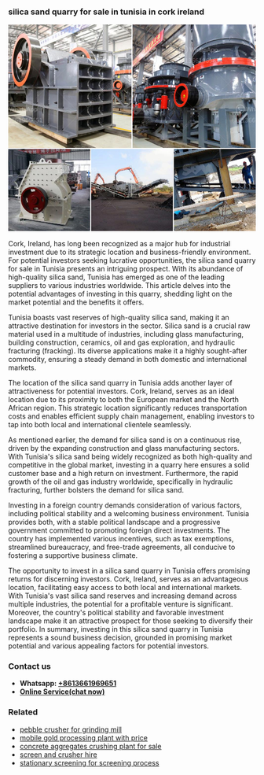 <h3>silica sand quarry for sale in tunisia in cork ireland</h3><img src='1706767191.jpg' alt=''><p>Cork, Ireland, has long been recognized as a major hub for industrial investment due to its strategic location and business-friendly environment. For potential investors seeking lucrative opportunities, the silica sand quarry for sale in Tunisia presents an intriguing prospect. With its abundance of high-quality silica sand, Tunisia has emerged as one of the leading suppliers to various industries worldwide. This article delves into the potential advantages of investing in this quarry, shedding light on the market potential and the benefits it offers.</p><p>Tunisia boasts vast reserves of high-quality silica sand, making it an attractive destination for investors in the sector. Silica sand is a crucial raw material used in a multitude of industries, including glass manufacturing, building construction, ceramics, oil and gas exploration, and hydraulic fracturing (fracking). Its diverse applications make it a highly sought-after commodity, ensuring a steady demand in both domestic and international markets.</p><p>The location of the silica sand quarry in Tunisia adds another layer of attractiveness for potential investors. Cork, Ireland, serves as an ideal location due to its proximity to both the European market and the North African region. This strategic location significantly reduces transportation costs and enables efficient supply chain management, enabling investors to tap into both local and international clientele seamlessly.</p><p>As mentioned earlier, the demand for silica sand is on a continuous rise, driven by the expanding construction and glass manufacturing sectors. With Tunisia's silica sand being widely recognized as both high-quality and competitive in the global market, investing in a quarry here ensures a solid customer base and a high return on investment. Furthermore, the rapid growth of the oil and gas industry worldwide, specifically in hydraulic fracturing, further bolsters the demand for silica sand.</p><p>Investing in a foreign country demands consideration of various factors, including political stability and a welcoming business environment. Tunisia provides both, with a stable political landscape and a progressive government committed to promoting foreign direct investments. The country has implemented various incentives, such as tax exemptions, streamlined bureaucracy, and free-trade agreements, all conducive to fostering a supportive business climate.</p><p>The opportunity to invest in a silica sand quarry in Tunisia offers promising returns for discerning investors. Cork, Ireland, serves as an advantageous location, facilitating easy access to both local and international markets. With Tunisia's vast silica sand reserves and increasing demand across multiple industries, the potential for a profitable venture is significant. Moreover, the country's political stability and favorable investment landscape make it an attractive prospect for those seeking to diversify their portfolio. In summary, investing in this silica sand quarry in Tunisia represents a sound business decision, grounded in promising market potential and various appealing factors for potential investors.</p><h3>Contact us</h3><ul><li><strong>Whatsapp:&nbsp;<a href="https://wa.me/8613661969651">+8613661969651</a></strong></li><li><a href="https://swt.shibang-china.com/?git&amp;zhl&amp;silica sand quarry for sale in tunisia in cork ireland"><strong>Online Service(chat now)</strong></a></li></ul><h3>Related</h3><ul><li><a href='pebble crusher for grinding mill.md'>pebble crusher for grinding mill</a></li><li><a href='mobile gold processing plant with price.md'>mobile gold processing plant with price</a></li><li><a href='concrete aggregates crushing plant for sale.md'>concrete aggregates crushing plant for sale</a></li><li><a href='screen and crusher hire.md'>screen and crusher hire</a></li><li><a href='stationary screening for screening process.md'>stationary screening for screening process</a></li></ul>